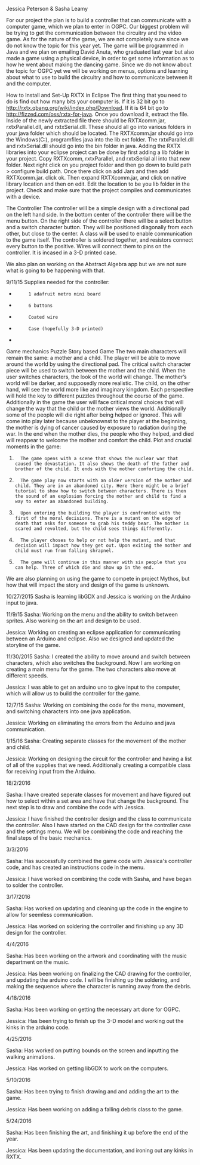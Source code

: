 Jessica Peterson & Sasha Leamy

For our project the plan is to build a controller that can communicate with a computer game, which we plan to enter in OGPC. Our biggest problem will be trying to get the communication between the circuitry and the video game. As for the nature of the game, we are not completely sure since we do not know the topic for this year yet. The game will be programmed in Java and we plan on emailing David Anuta, who graduated last year but also made a game using a physical device, in order to get some information as to how he went about making the dancing game. Since we do not know about the topic for OGPC yet we will be working on menus, options and learning about what to use to build the circuitry and how to communicate between it and the computer.

How to Install and Set-Up RXTX in Eclipse
The first thing that you need to do is find out how many bits your computer is. If it is 32 bit go to http://rxtx.qbang.org/wiki/index.php/Download. If it is 64 bit go to http://fizzed.com/oss/rxtx-for-java. Once you download it, extract the file. Inside of the newly extracted file there should be RXTXcomm.jar, rxtxParallel.dll, and rxtxSerial.dll. These should all go into various folders in your java folder which should be located. The RXTXcomm.jar should go into the Windows(C:), programfiles java into the lib ext folder. The rxtxParallel.dll and rxtxSerial.dll should go into the bin folder in java.
Adding the RXTX libraries into your eclipse project can be done by first adding a lib folder in your project. Copy RXTXcomm, rxtxParallel, and rxtxSerial all into that new folder. Next right click on you project folder and then go down to build path > configure build path. Once there click on add Jars and then add RXTXcomm.jar. click ok. Then expand RXTXcomm.jar, and click on native library location and then on edit. Edit the location to be you lib folder in the project. Check and make sure that the project compiles and communicates with a device.
 
The Controller
The controller will be a simple design with a directional pad on the left hand side. In the bottom center of the controller there will be the menu button. On the right side of the controller there will be a select button and a switch character button. They will be positioned diagonally from each other, but close to the center. A class will be used to enable communication to the game itself. The controller is soldered together, and resistors connect every button to the positive. Wires will connect them to pins on the controller. It is incased in a 3-D printed case.
 
We also plan on working on the Abstract Algebra app but we are not sure what is going to be happening with that.
 
9/11/15 Supplies needed for the controller:
-          1 adafruit metro mini board
-          6 buttons
-          Coated wire
-          Case (hopefully 3-D printed)
-          
Game mechanics
Puzzle Story based Game
The two main characters will remain the same: a mother and a child. The player will be able to move around the world by using the directional pad. The critical switch character piece will be used to switch between the mother and the child. When the user switches characters, the look of the world will change. The mother’s world will be darker, and supposedly more realistic. The child, on the other hand, will see the world more like and imaginary kingdom. Each perspective will hold the key to different puzzles throughout the course of the game. Additionally in the game the user will face critical moral choices that will change the way that the child or the mother views the world. Additionally some of the people will die right after being helped or ignored. This will come into play later because unbeknownst to the player at the beginning, the mother is dying of cancer caused by exposure to radiation during the war. In the end when the mother dies, the people who they helped, and died will reappear to welcome the mother and comfort the child.
Plot and crucial moments in the game:
1.       The game opens with a scene that shows the nuclear war that caused the devastation. It also shows the death of the father and brother of the child. It ends with the mother comforting the child.
2.       The game play now starts with an older version of the mother and child. They are in an abandoned city. Here there might be a brief tutorial to show how to switch between characters. There is then the sound of an explosion forcing the mother and child to find a way to enter an abandoned building.
3.       Upon entering the building the player is confronted with the first of the moral decisions. There is a mutant on the edge of death that asks for someone to grab his teddy bear. The mother is scared and revolted, but the child sees things differently.
4.       The player choses to help or not help the mutant, and that decision will impact how they get out. Upon exiting the mother and child must run from falling shrapnel.
5.       The game will continue in this manner with six people that you can help. Three of which die and show up in the end.

 We are also planning on using the game to compete in project Mythos, but how that will impact the story and design of the game is unknown.
 
10/27/2015
Sasha is learning libGDX and Jessica is working on the Arduino input to java.

11/9/15
Sasha:
Working on the menu and the ability to switch between sprites. Also working on the art and design to be used.

Jessica:
Working on creating an eclipse application for communicating between an Arduino and eclipse. Also we designed and updated the storyline of the game.

11/30/2015
Sasha:
I created the ability to move around and switch between characters, which also switches the background. Now I am	working on creating a main menu for the game. The two characters also move at different speeds.
 
Jessica:
I was able to get an arduino uno to give input to the computer, which will allow us to build the controller for the 	game. 
 
12/7/15
Sasha:
Working on combining the code for the menu, movement, and switching characters into one java application.

Jessica:
Working on eliminating the errors from the Arduino and java communication.

1/15/16
Sasha:
Creating separate classes for the movement of the mother and child.

Jessica:
Working on designing the circuit for the controller and having a list of all of the supplies that we need. Additionally creating a compatible class for receiving input from the Arduino.

18/2/2016

Sasha: I have created seperate classes for movement and have figured out how to select within a set area and have that change 
the background. The next step is to draw and combine the code with Jessica.

Jessica: I have finished the controller design and the class to communicate the controller. Also I have started on the CAD design for the controller case and the settings menu. We will be combining the code and reaching the final steps of the basic mechanics.

3/3/2016

Sasha:
Has successfully combined the game code with Jessica's controller code, and has created an instructions code in the menu.

Jessica:
I have worked on combining the code with Sasha, and have began to solder the controller.

3/17/2016

Sasha:
Has worked on updating and cleaning up the code in the engine to allow for seemless communication.

Jessica:
Has worked on soldering the controller and finishing up any 3D design for the controller.

4/4/2016

Sasha:
Has been working on the artwork and coordinating with the music department on the music.

Jessica: 
Has been working on finalizing the CAD drawing for the controller, and updating the arduino code. I will be finishing up the soldering, and making the sequence where the character is running away from the debris.

4/18/2016

Sasha: 
Has been working on getting the necessary art done for OGPC.

Jessica:
Has been trying to finish up the 3-D model and working out the kinks in the arduino code.

4/25/2016

Sasha:
Has worked on putting bounds on the screen and inputting the walking animations.

Jessica:
Has worked on getting libGDX to work on the computers. 

5/10/2016

Sasha:
Has been trying to finish drawing and and adding the art to the game.

Jessica:
Has been working on adding a falling debris class to the game.

5/24/2016

Sasha:
Has been finishing the art, and finishing it up before the end of the year.

Jessica:
Has been updating the documentation, and ironing out any kinks in RXTX.
